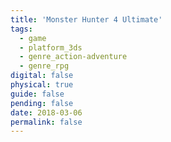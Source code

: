```yaml
---
title: 'Monster Hunter 4 Ultimate'
tags:
  - game
  - platform_3ds
  - genre_action-adventure
  - genre_rpg
digital: false
physical: true
guide: false
pending: false
date: 2018-03-06
permalink: false
---
```

